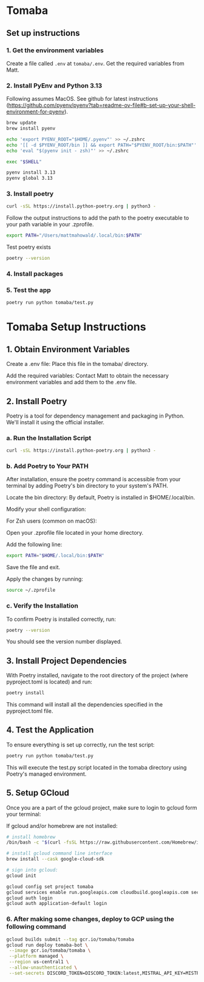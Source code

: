 # Tomaba

## Set up instructions

### 1. Get the environment variables

Create a file called `.env` at `tomaba/.env`. Get the required variables from Matt.

### 2. Install PyEnv and Python 3.13

Following assumes MacOS. See github for latest instructions (https://github.com/pyenv/pyenv?tab=readme-ov-file#b-set-up-your-shell-environment-for-pyenv).

```bash
brew update
brew install pyenv

echo 'export PYENV_ROOT="$HOME/.pyenv"' >> ~/.zshrc
echo '[[ -d $PYENV_ROOT/bin ]] && export PATH="$PYENV_ROOT/bin:$PATH"' >> ~/.zshrc
echo 'eval "$(pyenv init - zsh)"' >> ~/.zshrc

exec "$SHELL"

pyenv install 3.13
pyenv global 3.13
```



### 3. Install poetry

```bash
curl -sSL https://install.python-poetry.org | python3 -
```

Follow the output instructions to add the path to the poetry executable to your path
variable in your .zprofile.

```bash
export PATH="/Users/mattmahowald/.local/bin:$PATH"
```

Test poetry exists

```bash
poetry --version
```

### 4. Install packages

### 5. Test the app

```bash
poetry run python tomaba/test.py
```

# Tomaba Setup Instructions

## 1. Obtain Environment Variables

Create a .env file: Place this file in the tomaba/ directory.

Add the required variables: Contact Matt to obtain the necessary environment variables and add them to the .env file.

## 2. Install Poetry

Poetry is a tool for dependency management and packaging in Python. We'll install it using the official installer.

### a. Run the Installation Script

```bash
curl -sSL https://install.python-poetry.org | python3 -
```

### b. Add Poetry to Your PATH

After installation, ensure the poetry command is accessible from your terminal by adding Poetry's bin directory to your system's PATH.

Locate the bin directory: By default, Poetry is installed in $HOME/.local/bin.

Modify your shell configuration:

For Zsh users (common on macOS):

Open your .zprofile file located in your home directory.

Add the following line:

```bash
export PATH="$HOME/.local/bin:$PATH"
```

Save the file and exit.

Apply the changes by running:

```bash
source ~/.zprofile
```

### c. Verify the Installation

To confirm Poetry is installed correctly, run:

```bash
poetry --version
```

You should see the version number displayed.

## 3. Install Project Dependencies

With Poetry installed, navigate to the root directory of the project (where pyproject.toml is located) and run:

```bash
poetry install
```

This command will install all the dependencies specified in the pyproject.toml file.

## 4. Test the Application

To ensure everything is set up correctly, run the test script:

```bash
poetry run python tomaba/test.py
```

This will execute the test.py script located in the tomaba directory using Poetry's managed environment.

## 5. Setup GCloud

Once you are a part of the gcloud project, make sure to login to gcloud form your terminal:

If gcloud and/or homebrew are not installed:

```bash
# install homebrew
/bin/bash -c "$(curl -fsSL https://raw.githubusercontent.com/Homebrew/install/HEAD/install.sh)"

# install gcloud command line interface
brew install --cask google-cloud-sdk

# sign into gcloud:
gcloud init
```

```bash
gcloud config set project tomaba
gcloud services enable run.googleapis.com cloudbuild.googleapis.com secretmanager.googleapis.com
gcloud auth login
gcloud auth application-default login
```

### 6. After making some changes, deploy to GCP using the following command

```bash
gcloud builds submit --tag gcr.io/tomaba/tomaba
gcloud run deploy tomaba-bot \
 --image gcr.io/tomaba/tomaba \
 --platform managed \
 --region us-central1 \
 --allow-unauthenticated \
 --set-secrets DISCORD_TOKEN=DISCORD_TOKEN:latest,MISTRAL_API_KEY=MISTRAL_API_KEY:latest

```
